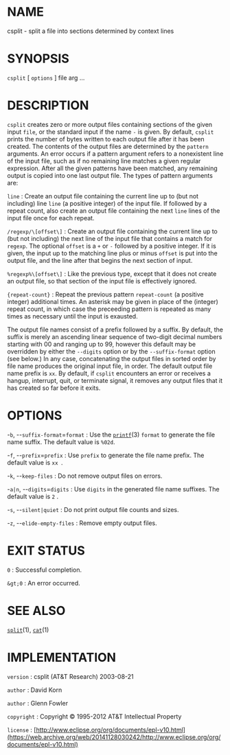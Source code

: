 # NAME

csplit - split a file into sections determined by context lines

# SYNOPSIS

`csplit` \[ `options` \] file arg ...

# DESCRIPTION

`csplit` creates zero or more output files containing sections of the
given input `file`, or the standard input if the name `-` is given. By
default, `csplit` prints the number of bytes written to each output
file after it has been created.
The contents of the output files are determined by the `pattern`
arguments. An error occurs if a pattern argument refers to a nonexistent
line of the input file, such as if no remaining line matches a given
regular expression. After all the given patterns have been matched, any
remaining output is copied into one last output file. The types of
pattern arguments are:

`line`
: Create an output file containing the current line up to (but
    not including) line `line` (a positive integer) of the input file.
    If followed by a repeat count, also create an output file containing
    the next `line` lines of the input file once for each repeat.

`/regexp/\[offset\]`
:   Create an output file containing the current line up to (but
    not including) the next line of the input file that contains a match
    for `regexp`. The optional `offset` is a `+` or `-` followed by
    a positive integer. If it is given, the input up to the matching
    line plus or minus `offset` is put into the output file, and the
    line after that begins the next section of input.

`%regexp%\[offset\]`
:   Like the previous type, except that it does not create an output
    file, so that section of the input file is effectively ignored.

`{repeat-count}`
:   Repeat the previous pattern `repeat-count` (a positive integer)
    additional times. An asterisk may be given in place of the (integer)
    repeat count, in which case the preceeding pattern is repeated as
    many times as necessary until the input is exausted.

The output file names consist of a prefix followed by a suffix. By
default, the suffix is merely an ascending linear sequence of two-digit
decimal numbers starting with 00 and ranging up to 99, however this
default may be overridden by either the `--digits` option or by the
`--suffix-format` option (see below.) In any case, concatenating the
output files in sorted order by file name produces the original input
file, in order. The default output file name prefix is `xx`.
By default, if `csplit` encounters an error or receives a hangup,
interrupt, quit, or terminate signal, it removes any output files that
it has created so far before it exits.

# OPTIONS

-`b`, --`suffix-format`=`format`
:   Use the
    [`printf`](/web/20141128030242/http://www2.research.att.com/~astopen/man/man3/printf.html)(3)
    `format` to generate the file name suffix. The default value is
    ``%02d``.

-`f`, --`prefix`=`prefix`
:   Use `prefix` to generate the file name prefix. The default value is
    ``xx ``.

-`k`, --`keep-files`
:   Do not remove output files on errors.

-`a|n`, --`digits`=`digits`
:   Use `digits` in the generated file name suffixes. The default value
    is `2` .

-`s`, --`silent|quiet`
:   Do not print output file counts and sizes.

-`z`, --`elide-empty-files`
:   Remove empty output files.

# EXIT STATUS

`0`
: Successful completion.

`&gt;0`
:   An error occurred.

# SEE ALSO

[`split`](/web/20141128030242/http://www2.research.att.com/~astopen/man/man1/split.html)(1),
[`cat`](/web/20141128030242/http://www2.research.att.com/~astopen/man/man1/cat.html)(1)

# IMPLEMENTATION

`version`
:   csplit (AT&T Research) 2003-08-21

`author`
:   David Korn

`author`
:   Glenn Fowler

`copyright`
:   Copyright © 1995-2012 AT&T Intellectual Property

`license`
:   [http://www.eclipse.org/org/documents/epl-v10.html](https://web.archive.org/web/20141128030242/http://www.eclipse.org/org/documents/epl-v10.html)



